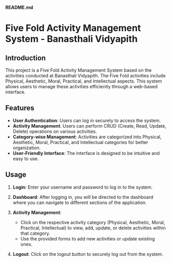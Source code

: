 **README.md**

# Five Fold Activity Management System - Banasthali Vidyapith

## Introduction
This project is a Five Fold Activity Management System based on the activities conducted at Banasthali Vidyapith. The Five Fold activities include Physical, Aesthetic, Moral, Practical, and Intellectual aspects. This system allows users to manage these activities efficiently through a web-based interface.

## Features
- **User Authentication**: Users can log in securely to access the system.
- **Activity Management**: Users can perform CRUD (Create, Read, Update, Delete) operations on various activities.
- **Category-wise Management**: Activities are categorized into Physical, Aesthetic, Moral, Practical, and Intellectual categories for better organization.
- **User-Friendly Interface**: The interface is designed to be intuitive and easy to use.

## Usage
1. **Login**: Enter your username and password to log in to the system.

2. **Dashboard**: After logging in, you will be directed to the dashboard where you can navigate to different sections of the application.

3. **Activity Management**: 
   - Click on the respective activity category (Physical, Aesthetic, Moral, Practical, Intellectual) to view, add, update, or delete activities within that category.
   - Use the provided forms to add new activities or update existing ones.

4. **Logout**: Click on the logout button to securely log out from the system.
